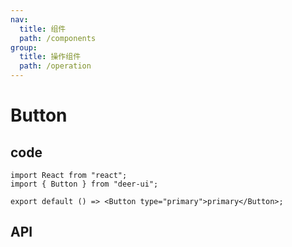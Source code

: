 ```yaml
---
nav:
  title: 组件
  path: /components
group:
  title: 操作组件
  path: /operation
---
```


# Button

## code

```tsx
import React from "react";
import { Button } from "deer-ui";

export default () => <Button type="primary">primary</Button>;
```

## API
